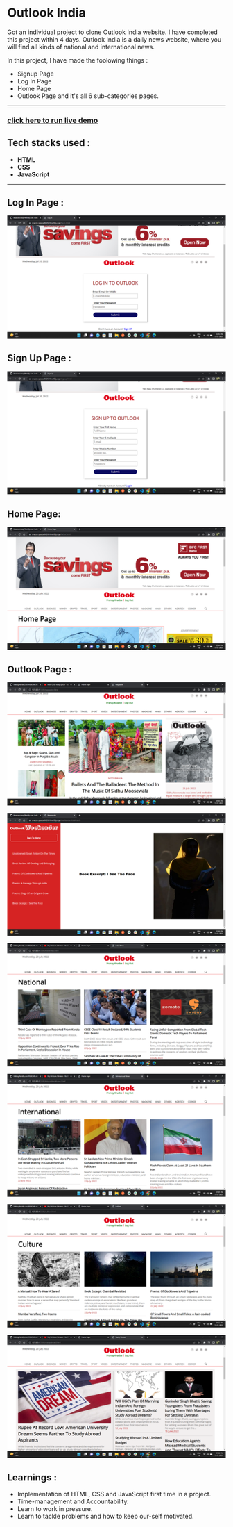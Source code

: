 # Outlook India
Got an individual project to clone Outlook India website. I have completed this project within 4 days.
Outlook India is a daily news website, where you will find all kinds of national and international news.

In this project, I have made the foolowing things :
 - Signup Page
 - Log In Page
 - Home Page
 - Outlook Page and it's all 6 sub-categories pages.

---

### [click here to run live demo](https://snazzy-pasca-842614.netlify.app/index.html)

## Tech stacks used :
* **HTML**
* **CSS**
* **JavaScript**

***
## Log In Page :

![home](Images/Login.png)


## Sign Up Page :

![signup](Images/Signup.png)

## Home Page:

![home](Images/Home.png)

## Outlook Page : 

![magazine](Images/Magazine.png)

![weekender](Images/Weekender.png)

![national](Images/National.png)

![international](Images/International.png)

![culture](Images/Culture.png)

![studyabroad](Images/StudyAbroad.png)

## Learnings :
- Implementation of HTML, CSS and JavaScript first time in a project.
- Time-management and Accountability.
- Learn to work in pressure.
- Learn to tackle problems and how to keep our-self motivated.
  














